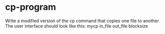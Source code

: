 # cp-program
Write a modified version of the cp command that copies one file to another.
The user interface should look like this:
mycp in_file out_file blocksize
